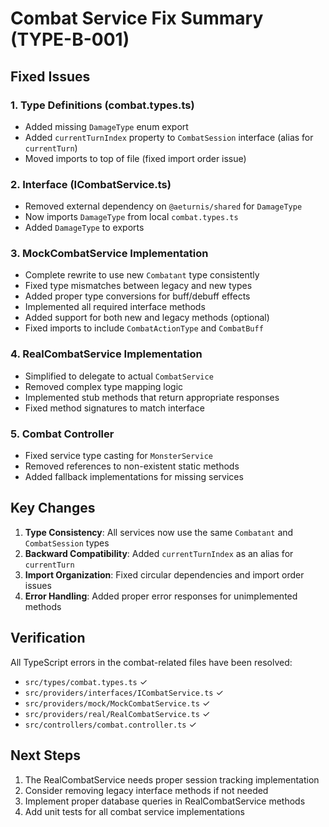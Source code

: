 # Combat Service Fix Summary (TYPE-B-001)

## Fixed Issues

### 1. Type Definitions (combat.types.ts)
- Added missing `DamageType` enum export
- Added `currentTurnIndex` property to `CombatSession` interface (alias for `currentTurn`)
- Moved imports to top of file (fixed import order issue)

### 2. Interface (ICombatService.ts)
- Removed external dependency on `@aeturnis/shared` for `DamageType`
- Now imports `DamageType` from local `combat.types.ts`
- Added `DamageType` to exports

### 3. MockCombatService Implementation
- Complete rewrite to use new `Combatant` type consistently
- Fixed type mismatches between legacy and new types
- Added proper type conversions for buff/debuff effects
- Implemented all required interface methods
- Added support for both new and legacy methods (optional)
- Fixed imports to include `CombatActionType` and `CombatBuff`

### 4. RealCombatService Implementation
- Simplified to delegate to actual `CombatService`
- Removed complex type mapping logic
- Implemented stub methods that return appropriate responses
- Fixed method signatures to match interface

### 5. Combat Controller
- Fixed service type casting for `MonsterService`
- Removed references to non-existent static methods
- Added fallback implementations for missing services

## Key Changes

1. **Type Consistency**: All services now use the same `Combatant` and `CombatSession` types
2. **Backward Compatibility**: Added `currentTurnIndex` as an alias for `currentTurn`
3. **Import Organization**: Fixed circular dependencies and import order issues
4. **Error Handling**: Added proper error responses for unimplemented methods

## Verification

All TypeScript errors in the combat-related files have been resolved:
- `src/types/combat.types.ts` ✓
- `src/providers/interfaces/ICombatService.ts` ✓
- `src/providers/mock/MockCombatService.ts` ✓
- `src/providers/real/RealCombatService.ts` ✓
- `src/controllers/combat.controller.ts` ✓

## Next Steps

1. The RealCombatService needs proper session tracking implementation
2. Consider removing legacy interface methods if not needed
3. Implement proper database queries in RealCombatService methods
4. Add unit tests for all combat service implementations